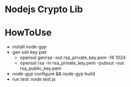 Nodejs Crypto Lib
=================

#   HowToUse
*   install node-gyp
*   gen ssh key pair
    -   openssl genrsa -out rsa_private_key.pem -f4 1024
    -   openssl rsa -in rsa_private_key.pem -pubout -out rsa_public_key.pem
*   node-gyp configure && node-gyp build
*   run test: node test.js
